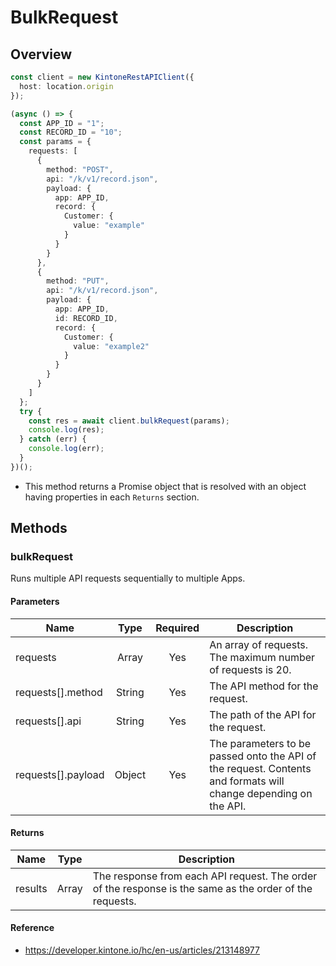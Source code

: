 # BulkRequest

## Overview

```ts
const client = new KintoneRestAPIClient({
  host: location.origin
});

(async () => {
  const APP_ID = "1";
  const RECORD_ID = "10";
  const params = {
    requests: [
      {
        method: "POST",
        api: "/k/v1/record.json",
        payload: {
          app: APP_ID,
          record: {
            Customer: {
              value: "example"
            }
          }
        }
      },
      {
        method: "PUT",
        api: "/k/v1/record.json",
        payload: {
          app: APP_ID,
          id: RECORD_ID,
          record: {
            Customer: {
              value: "example2"
            }
          }
        }
      }
    ]
  };
  try {
    const res = await client.bulkRequest(params);
    console.log(res);
  } catch (err) {
    console.log(err);
  }
})();
```

- This method returns a Promise object that is resolved with an object having properties in each `Returns` section.

## Methods

### bulkRequest

Runs multiple API requests sequentially to multiple Apps.

#### Parameters

| Name               |  Type  | Required | Description                                                                                                     |
| ------------------ | :----: | :------: | --------------------------------------------------------------------------------------------------------------- |
| requests           | Array  |   Yes    | An array of requests. The maximum number of requests is 20.                                                     |
| requests[].method  | String |   Yes    | The API method for the request.                                                                                 |
| requests[].api     | String |   Yes    | The path of the API for the request.                                                                            |
| requests[].payload | Object |   Yes    | The parameters to be passed onto the API of the request. Contents and formats will change depending on the API. |

#### Returns

| Name    | Type  | Description                                                                                             |
| ------- | :---: | ------------------------------------------------------------------------------------------------------- |
| results | Array | The response from each API request. The order of the response is the same as the order of the requests. |

#### Reference

- https://developer.kintone.io/hc/en-us/articles/213148977
